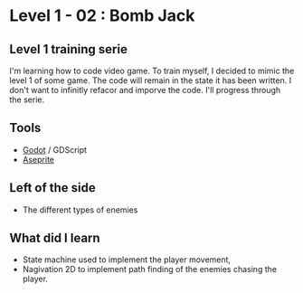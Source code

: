 # Level 1 - 02 : Bomb Jack

## Level 1 training serie

I'm learning how to code video game. To train myself, I decided to mimic the level 1 of some game. The code will remain in the state it has been written. I don't want to infinitly refacor and imporve the code. I'll progress through the serie.

## Tools

- [Godot](https://godotengine.org/) / GDScript
- [Aseprite](https://www.aseprite.org/)

## Left of the side

- The different types of enemies

## What did I learn

- State machine used to implement the player movement,
- Nagivation 2D to implement path finding of the enemies chasing the player.
